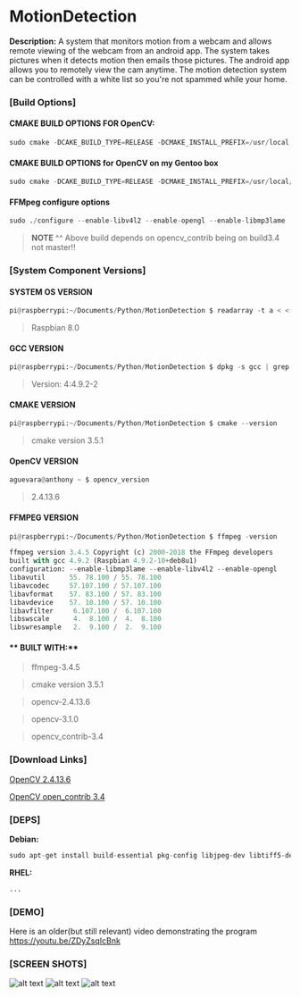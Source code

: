 # MotionDetection
>
**Description:** A system that monitors motion from a webcam and allows remote viewing of the webcam from an android app. The system takes pictures when it detects motion then emails those pictures. The android app allows you to remotely view the cam anytime. The motion detection system can be controlled with a white list so you're not spammed while your home.

### [Build Options]

#### **CMAKE BUILD OPTIONS FOR OpenCV:** 

```python
sudo cmake -DCAKE_BUILD_TYPE=RELEASE -DCMAKE_INSTALL_PREFIX=/usr/local -DINSTALL_PYTHON_EXAMPLES=ON -DWITH_V4L=ON -DWITH_OPENGL=ON -DWITH_QT=OFF -DOPENCV_EXTRA_MODULES_PATH=/usr/src/opencv_contrib/modules -DBUILD_EXAMPLES=ON -DARCH=ARMV7 .. && sudo make -j3
```

#### **CMAKE BUILD OPTIONS for OpenCV on my Gentoo box**
```python
sudo cmake -DCAKE_BUILD_TYPE=RELEASE -DCMAKE_INSTALL_PREFIX=/usr/local/opencv-3.4.3 -DINSTALL_PYTHON_EXAMPLES=ON -DWITH_V4L=ON -DWITH_OPENGL=ON -DWITH_OPENCL=OFF -DWITH_VTK=OFF -DWITH_QT=OFF -DOPENCV_EXTRA_MODULES_PATH=/usr/src/opencv_contrib/modules -DBUILD_EXAMPLES=ON -DARCH=ARMV7 .. && sudo make -j3
```

#### **FFMpeg configure options**

```python
sudo ./configure --enable-libv4l2 --enable-opengl --enable-libmp3lame
```

> **NOTE** ^^ Above build depends on opencv_contrib being on build3.4 not master!!

### [System Component Versions]

#### **SYSTEM OS VERSION**

```python
pi@raspberrypi:~/Documents/Python/MotionDetection $ readarray -t a < <(lsb_release -irs); echo "${a[@]}"
```

>Raspbian 8.0

#### **GCC VERSION**

```python
pi@raspberrypi:~/Documents/Python/MotionDetection $ dpkg -s gcc | grep ^Version
```

>Version: 4:4.9.2-2

#### **CMAKE VERSION**

```python
pi@raspberrypi:~/Documents/Python/MotionDetection $ cmake --version
```

>cmake version 3.5.1

#### **OpenCV VERSION**

```python
aguevara@anthony ~ $ opencv_version 
```

>2.4.13.6

#### **FFMPEG VERSION**

```python
pi@raspberrypi:~/Documents/Python/MotionDetection $ ffmpeg -version
```

```python
ffmpeg version 3.4.5 Copyright (c) 2000-2018 the FFmpeg developers
built with gcc 4.9.2 (Raspbian 4.9.2-10+deb8u1)
configuration: --enable-libmp3lame --enable-libv4l2 --enable-opengl
libavutil      55. 78.100 / 55. 78.100
libavcodec     57.107.100 / 57.107.100
libavformat    57. 83.100 / 57. 83.100
libavdevice    57. 10.100 / 57. 10.100
libavfilter     6.107.100 /  6.107.100
libswscale      4.  8.100 /  4.  8.100
libswresample   2.  9.100 /  2.  9.100
```

#### ** BUILT WITH:**

>ffmpeg-3.4.5

>cmake version 3.5.1

>opencv-2.4.13.6

>opencv-3.1.0

>opencv_contrib-3.4

### [Download Links]

[OpenCV 2.4.13.6](https://github.com/opencv/opencv/archive/2.4.13.6.zip)

[OpenCV open_contrib 3.4](https://github.com/opencv/opencv_contrib/tree/3.4)

### [DEPS]

**Debian:**

```python
sudo apt-get install build-essential pkg-config libjpeg-dev libtiff5-dev libjasper-dev libpng12-dev libv4l-dev libxvidcore-dev libx264-dev libgtk2.0-dev libatlas-base-dev gfortran python2.7-dev python3-dev 
```

**RHEL:**

```python
...
```

### [DEMO]

Here is an older(but still relevant) video demonstrating the program https://youtu.be/ZDyZsqIcBnk

### [SCREEN SHOTS]

![alt text](https://github.com/amboxer21/MotionDetection/blob/master/src/screenshots/Screenshot_20181119-171140_scaled-250x500.png)
![alt text](https://github.com/amboxer21/MotionDetection/blob/master/src/screenshots/Screenshot_20181119-171159_scaled-250x500.png)
![alt text](https://github.com/amboxer21/MotionDetection/blob/master/src/screenshots/Screenshot_20181119-171209_scaled-250x500.png)
